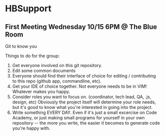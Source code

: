 HBSupport
=========

<h2>First Meeting Wednesday 10/15 6PM @ The Blue Room</h2>

Git to know you

Things to do for the group:

<ol>

<li>Get everyone involved on this git repository.</li>

<li>Edit some common documents</li>

<li>Everyone should find their interface of choice for editing / contributing to this repo (github app, commandline, etc).</li>

<li>Get your IDE of choice together.  Not everyone needs to be in VIM!  Whatever makes you happy.</li>

<li>Consider roles you want to focus on. (coordinator, tech lead, QA, .js, design, etc)  Obviously the project itself will determine your role needs, but it's good to know what you're interested in going into the project.</li>

<li>Write something EVERY DAY.  Even if it's just a small excercise on Code Academy, or just making small programs for yourself in your own repository -- the more you write, the easier it becomes to generate code you're happy with.</li>

</ol>
